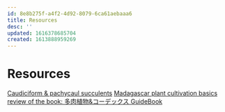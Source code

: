 ```yaml
---
id: 8e8b275f-a4f2-4d92-8079-6ca61aebaaa6
title: Resources
desc: ''
updated: 1616378685704
created: 1613888959269
---
```


# Resources

[Caudiciform & pachycaul succulents](https://openlibrary.org/books/OL2255192M/Caudiciform_pachycaul_succulents?fbclid=IwAR1oM8QQNkrUfOwZwiMrvfg7MKWX8qD8ENbd_94dB7vkDElTW1qIdK82WE4)
[Madagascar plant cultivation basics](https://sabotenauction.blogspot.com/p/blog-page_4.html)
[review of the book: 多肉植物&コーデックス GuideBook](https://botanicalog.net/archives/9890)
